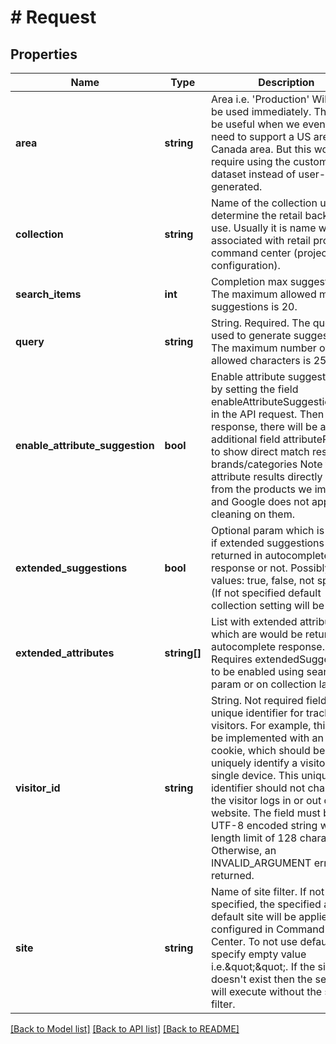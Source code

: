 # # Request

## Properties

Name | Type | Description | Notes
------------ | ------------- | ------------- | -------------
**area** | **string** | Area i.e. &#39;Production&#39; Will not be used immediately. This will be useful when we eventually need to support a US area vs a Canada area. But this would require using the custom dataset instead of user-generated. |
**collection** | **string** | Name of the collection used to determine the retail backend to use. Usually it is name which is associated with retail project in command center (project configuration). |
**search_items** | **int** | Completion max suggestions. The maximum allowed max suggestions is 20. |
**query** | **string** | String. Required. The query used to generate suggestions. The maximum number of allowed characters is 255. |
**enable_attribute_suggestion** | **bool** | Enable attribute suggestions, by setting the field enableAttributeSuggestion&#x3D;true in the API request. Then in response, there will be an additional field attributeResults to show direct match results on brands/categories  Note that attribute results directly come from the products we import and Google does not apply any cleaning on them. | [optional]
**extended_suggestions** | **bool** | Optional param which is define if extended suggestions will be returned in autocomplete response or not. Possibly values: true, false, not specified (If not specified default collection setting will be used). | [optional]
**extended_attributes** | **string[]** | List with extended attributes which are would be returned in autocomplete response.     Requires extendedSuggestions to be enabled using search param or on collection layer. | [optional]
**visitor_id** | **string** | String. Not required field. A unique identifier for tracking visitors. For example, this could be implemented with an HTTP cookie, which should be able to uniquely identify a visitor on a single device. This unique identifier should not change if the visitor logs in or out of the website. The field must be a UTF-8 encoded string with a length limit of 128 characters. Otherwise, an INVALID_ARGUMENT error is returned. | [optional]
**site** | **string** | Name of site filter. If not specified, the specified area&#39;s default site will be applied if configured in Command Center. To not use default specify empty value i.e.\&quot;\&quot;.  If the site doesn&#39;t exist then the search will execute without the site filter. | [optional]

[[Back to Model list]](../../README.md#models) [[Back to API list]](../../README.md#endpoints) [[Back to README]](../../README.md)

